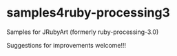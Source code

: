 # samples4ruby-processing3
Samples for JRubyArt (formerly ruby-processing-3.0)

Suggestions for improvements welcome!!!
